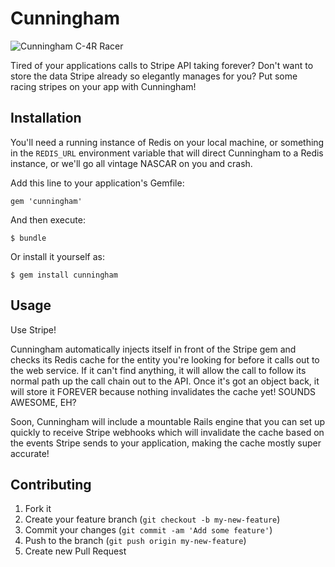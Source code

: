 # Cunningham

![Cunningham C-4R Racer](http://upload.wikimedia.org/wikipedia/commons/thumb/d/d5/Cunningham_C4R.JPG/626px-Cunningham_C4R.JPG)

Tired of your applications calls to Stripe API taking forever? Don't want to
store the data Stripe already so elegantly manages for you? Put some racing
stripes on your app with Cunningham!

## Installation

You'll need a running instance of Redis on your local machine, or something in
the `REDIS_URL` environment variable that will direct Cunningham to a Redis
instance, or we'll go all vintage NASCAR on you and crash.

Add this line to your application's Gemfile:

    gem 'cunningham'

And then execute:

    $ bundle

Or install it yourself as:

    $ gem install cunningham

## Usage

Use Stripe! 

Cunningham automatically injects itself in front of the Stripe gem
and checks its Redis cache for the entity you're looking for before it calls out
to the web service. If it can't find anything, it will allow the call to follow
its normal path up the call chain out to the API. Once it's got an object back,
it will store it FOREVER because nothing invalidates the cache yet! SOUNDS
AWESOME, EH?

Soon, Cunningham will include a mountable Rails engine that you can set up
quickly to receive Stripe webhooks which will invalidate the cache based on the
events Stripe sends to your application, making the cache mostly super accurate!

## Contributing

1. Fork it
2. Create your feature branch (`git checkout -b my-new-feature`)
3. Commit your changes (`git commit -am 'Add some feature'`)
4. Push to the branch (`git push origin my-new-feature`)
5. Create new Pull Request
